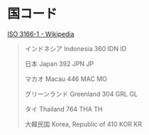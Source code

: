 # 国コード
[ISO 3166-1 - Wikipedia](https://ja.wikipedia.org/wiki/ISO_3166-1)

> インドネシア	Indonesia	360	IDN	ID
> 
> 日本	Japan	392	JPN	JP
> 
> マカオ	Macau	446	MAC	MO
> 
> グリーンランド	Greenland	304	GRL	GL
> 
> タイ	Thailand	764	THA	TH
> 
> 大韓民国	Korea, Republic of	410	KOR	KR
